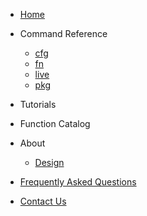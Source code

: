 - [Home](/)

- Command Reference
    * [cfg](reference/cfg)
    * [fn](reference/fn)
    * [live](reference/live)
    * [pkg](reference/pkg)

- Tutorials

- Function Catalog

- About
    * [Design](about/kpt-design)

- [Frequently Asked Questions](faq/)

- [Contact Us](contact/)